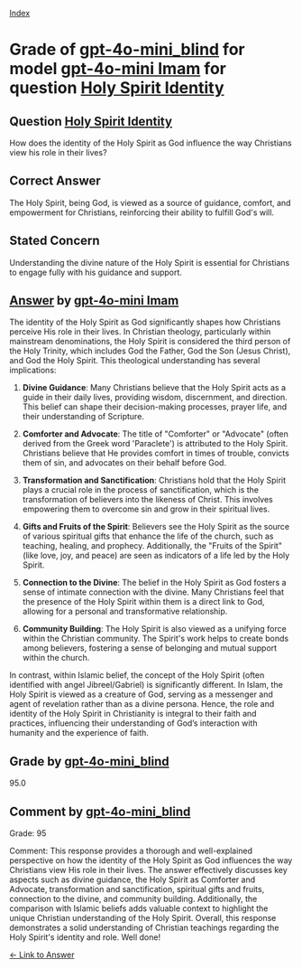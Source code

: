 
[Index](../../../../index.md)
# Grade of [gpt-4o-mini_blind](../../../grading_models/gpt-4o-mini_blind.md) for model [gpt-4o-mini Imam](../../../answering_models/gpt-4o-mini_Imam.md) for question [Holy Spirit Identity](../../../questions/Holy_Spirit_Identity.md)

## Question [Holy Spirit Identity](../../../questions/Holy_Spirit_Identity.md)
How does the identity of the Holy Spirit as God influence the way Christians view his role in their lives?

## Correct Answer
The Holy Spirit, being God, is viewed as a source of guidance, comfort, and empowerment for Christians, reinforcing their ability to fulfill God's will.

## Stated Concern
Understanding the divine nature of the Holy Spirit is essential for Christians to engage fully with his guidance and support.

## [Answer](../Holy_Spirit_Identity.md) by [gpt-4o-mini Imam](../../../answering_models/gpt-4o-mini_Imam.md)
The identity of the Holy Spirit as God significantly shapes how Christians perceive His role in their lives. In Christian theology, particularly within mainstream denominations, the Holy Spirit is considered the third person of the Holy Trinity, which includes God the Father, God the Son (Jesus Christ), and God the Holy Spirit. This theological understanding has several implications:

1. **Divine Guidance**: Many Christians believe that the Holy Spirit acts as a guide in their daily lives, providing wisdom, discernment, and direction. This belief can shape their decision-making processes, prayer life, and their understanding of Scripture.

2. **Comforter and Advocate**: The title of "Comforter" or "Advocate" (often derived from the Greek word 'Paraclete') is attributed to the Holy Spirit. Christians believe that He provides comfort in times of trouble, convicts them of sin, and advocates on their behalf before God.

3. **Transformation and Sanctification**: Christians hold that the Holy Spirit plays a crucial role in the process of sanctification, which is the transformation of believers into the likeness of Christ. This involves empowering them to overcome sin and grow in their spiritual lives.

4. **Gifts and Fruits of the Spirit**: Believers see the Holy Spirit as the source of various spiritual gifts that enhance the life of the church, such as teaching, healing, and prophecy. Additionally, the "Fruits of the Spirit" (like love, joy, and peace) are seen as indicators of a life led by the Holy Spirit.

5. **Connection to the Divine**: The belief in the Holy Spirit as God fosters a sense of intimate connection with the divine. Many Christians feel that the presence of the Holy Spirit within them is a direct link to God, allowing for a personal and transformative relationship.

6. **Community Building**: The Holy Spirit is also viewed as a unifying force within the Christian community. The Spirit's work helps to create bonds among believers, fostering a sense of belonging and mutual support within the church.

In contrast, within Islamic belief, the concept of the Holy Spirit (often identified with angel Jibreel/Gabriel) is significantly different. In Islam, the Holy Spirit is viewed as a creature of God, serving as a messenger and agent of revelation rather than as a divine persona. Hence, the role and identity of the Holy Spirit in Christianity is integral to their faith and practices, influencing their understanding of God’s interaction with humanity and the experience of faith.

## Grade by [gpt-4o-mini_blind](../../../grading_models/gpt-4o-mini_blind.md)
95.0

## Comment by [gpt-4o-mini_blind](../../../grading_models/gpt-4o-mini_blind.md)
Grade: 95

Comment: This response provides a thorough and well-explained perspective on how the identity of the Holy Spirit as God influences the way Christians view His role in their lives. The answer effectively discusses key aspects such as divine guidance, the Holy Spirit as Comforter and Advocate, transformation and sanctification, spiritual gifts and fruits, connection to the divine, and community building. Additionally, the comparison with Islamic beliefs adds valuable context to highlight the unique Christian understanding of the Holy Spirit. Overall, this response demonstrates a solid understanding of Christian teachings regarding the Holy Spirit's identity and role. Well done!

[&lt;- Link to Answer](../Holy_Spirit_Identity.md)
